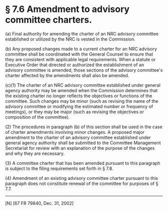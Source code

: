 # § 7.6   Amendment to advisory committee charters.

(a) Final authority for amending the charter of an NRC advisory committee established or utilized by the NRC is vested in the Commission. 


(b) Any proposed changes made to a current charter for an NRC advisory committee shall be coordinated with the General Counsel to ensure that they are consistent with applicable legal requirements. When a statute or Executive Order that directed or authorized the establishment of an advisory committee is amended, those sections of the advisory committee's charter affected by the amendments shall also be amended. 


(c)(1) The charter of an NRC advisory committee established under general agency authority may be amended when the Commission determines that the existing charter no longer reflects the objectives or functions of the committee. Such changes may be minor (such as revising the name of the advisory committee or modifying the estimated number or frequency of meetings), or they may be major (such as revising the objectives or composition of the committee). 


(2) The procedures in paragraph (b) of this section shall be used in the case of charter amendments involving minor changes. A proposed major amendment to the charter of an advisory committee established under general agency authority shall be submitted to the Committee Management Secretariat for review with an explanation of the purpose of the changes and why they are necessary. 


(3) A committee charter that has been amended pursuant to this paragraph is subject to the filing requirements set forth in § 7.8. 


(4) Amendment of an existing advisory committee charter pursuant to this paragraph does not constitute renewal of the committee for purposes of § 7.7.



---

[N] [67 FR 79840, Dec. 31, 2002]




